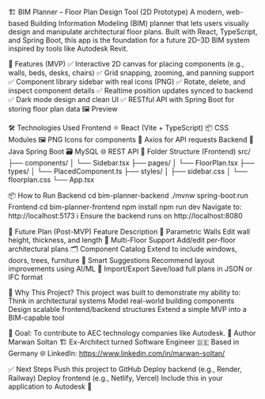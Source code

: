🏗️ BIM Planner – Floor Plan Design Tool (2D Prototype)
A modern, web-based Building Information Modeling (BIM) planner that lets users visually design and manipulate architectural floor plans. Built with React, TypeScript, and Spring Boot, this app is the foundation for a future 2D–3D BIM system inspired by tools like Autodesk Revit.

🚀 Features (MVP)
✅ Interactive 2D canvas for placing components (e.g., walls, beds, desks, chairs)
✅ Grid snapping, zooming, and panning support
✅ Component library sidebar with real icons (PNG)
✅ Rotate, delete, and inspect component details
✅ Realtime position updates synced to backend
✅ Dark mode design and clean UI
✅ RESTful API with Spring Boot for storing floor plan data
🖼️ Preview

🛠️ Technologies Used
Frontend
⚛️ React (Vite + TypeScript)
📦 CSS Modules
🖼️ PNG Icons for components
🔄 Axios for API requests
Backend
🧠 Java Spring Boot
🗃️ MySQL
🌐 REST API
📁 Folder Structure (Frontend)
src/
├── components/
│   └── Sidebar.tsx
├── pages/
│   └── FloorPlan.tsx
├── types/
│   └── PlacedComponent.ts
├── styles/
│   ├── sidebar.css
│   └── floorplan.css
└── App.tsx

📦 How to Run
Backend
cd bim-planner-backend
./mvnw spring-boot:run
Frontend
cd bim-planner-frontend
npm install
npm run dev
Navigate to: http://localhost:5173
ℹ️ Ensure the backend runs on http://localhost:8080

📌 Future Plan (Post-MVP)
Feature	Description
🧱 Parametric Walls	Edit wall height, thickness, and length
🏢 Multi-Floor Support	Add/edit per-floor architectural plans
🗂️ Component Catalog	Extend to include windows, doors, trees, furniture
🧠 Smart Suggestions	Recommend layout improvements using AI/ML
🔄 Import/Export	Save/load full plans in JSON or IFC format

📮 Why This Project?
This project was built to demonstrate my ability to:
Think in architectural systems
Model real-world building components
Design scalable frontend/backend structures
Extend a simple MVP into a BIM-capable tool

🎯 Goal: To contribute to AEC technology companies like Autodesk.
👋 Author
Marwan Soltan
🏗️ Ex-Architect turned Software Engineer
🇩🇪 Based in Germany
🌐 LinkedIn: https://www.linkedin.com/in/marwan-soltan/

✅ Next Steps
 Push this project to GitHub
 Deploy backend (e.g., Render, Railway)
 Deploy frontend (e.g., Netlify, Vercel)
 Include this in your application to Autodesk 🎯
